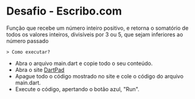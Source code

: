 # Desafio - Escribo.com

Função que recebe um número inteiro positivo, e retorna o somatório de todos os valores inteiros, divisíveis por 3 ou 5, que sejam inferiores ao número passado

    > Como executar?

- Abra o arquivo main.dart e copie todo o seu conteúdo.
- Abra o site [DartPad](https://dartpad.dev/)
- Apague todo o código mostrado no site e cole o código do arquivo main.dart.
- Execute o código, apertando o botão azul, "Run".
